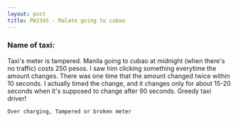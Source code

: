```yaml
---
layout: post
title: PWJ345 - Malate going to cubao
---
```


### Name of taxi: 

Taxi's meter is tampered. Manila going to cubao at midnight (when there's no traffic) costs 250 pesos. I saw him clicking something everytime the amount changes. There was one time that the amount changed twice within 10 seconds. I actually timed the change, and it changes only for about 15-20 seconds when it's supposed to change after 90 seconds. Greedy taxi driver!

```Over charging, Tampered or broken meter```
